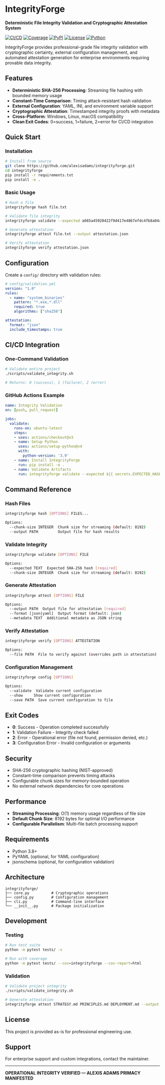 # IntegrityForge

**Deterministic File Integrity Validation and Cryptographic Attestation System**

[![CI/CD](https://github.com/alexisadams/integrityforge/actions/workflows/ci.yml/badge.svg)](https://github.com/alexisadams/integrityforge/actions/workflows/ci.yml)
[![Coverage](https://codecov.io/gh/alexisadams/integrityforge/branch/main/graph/badge.svg)](https://codecov.io/gh/alexisadams/integrityforge)
[![PyPI](https://img.shields.io/pypi/v/integrityforge)](https://pypi.org/project/integrityforge/)
[![License](https://img.shields.io/github/license/alexisadams/integrityforge)](https://github.com/alexisadams/integrityforge/blob/main/LICENSE)
[![Python](https://img.shields.io/pypi/pyversions/integrityforge)](https://pypi.org/project/integrityforge/)

IntegrityForge provides professional-grade file integrity validation with cryptographic certainty, external configuration management, and automated attestation generation for enterprise environments requiring provable data integrity.

## Features

- **Deterministic SHA-256 Processing**: Streaming file hashing with bounded memory usage
- **Constant-Time Comparison**: Timing attack-resistant hash validation
- **External Configuration**: YAML, INI, and environment variable support
- **Cryptographic Attestation**: Timestamped integrity proofs with metadata
- **Cross-Platform**: Windows, Linux, macOS compatibility
- **Clean Exit Codes**: 0=success, 1=failure, 2=error for CI/CD integration

## Quick Start

### Installation

```bash
# Install from source
git clone https://github.com/alexisadams/integrityforge.git
cd integrityforge
pip install -r requirements.txt
pip install -e .
```

### Basic Usage

```bash
# Hash a file
integrityforge hash file.txt

# Validate file integrity
integrityforge validate --expected a665a45920422f9d417e4867efdc4fb8a04a1f3fff1fa07e998e86f7f7a27ae3 file.txt

# Generate attestation
integrityforge attest file.txt --output attestation.json

# Verify attestation
integrityforge verify attestation.json
```

## Configuration

Create a `config/` directory with validation rules:

```yaml
# config/validation.yml
version: "1.0"
rules:
  - name: "system_binaries"
    pattern: "*.exe,*.dll"
    required: true
    algorithms: ["sha256"]

attestation:
  format: "json"
  include_timestamps: true
```

## CI/CD Integration

### One-Command Validation

```bash
# Validate entire project
./scripts/validate_integrity.sh

# Returns: 0 (success), 1 (failure), 2 (error)
```

### GitHub Actions Example

```yaml
name: Integrity Validation
on: [push, pull_request]

jobs:
  validate:
    runs-on: ubuntu-latest
    steps:
    - uses: actions/checkout@v3
    - name: Setup Python
      uses: actions/setup-python@v4
      with:
        python-version: '3.9'
    - name: Install IntegrityForge
      run: pip install -e .
    - name: Validate Artifacts
      run: integrityforge validate --expected ${{ secrets.EXPECTED_HASH }} build/artifact.bin
```

## Command Reference

### Hash Files
```bash
integrityforge hash [OPTIONS] FILES...

Options:
  --chunk-size INTEGER  Chunk size for streaming (default: 8192)
  --output PATH         Output file for hash results
```

### Validate Integrity
```bash
integrityforge validate [OPTIONS] FILE

Options:
  --expected TEXT  Expected SHA-256 hash [required]
  --chunk-size INTEGER  Chunk size for streaming (default: 8192)
```

### Generate Attestation
```bash
integrityforge attest [OPTIONS] FILE

Options:
  --output PATH  Output file for attestation [required]
  --format [json|yaml]  Output format (default: json)
  --metadata TEXT  Additional metadata as JSON string
```

### Verify Attestation
```bash
integrityforge verify [OPTIONS] ATTESTATION

Options:
  --file PATH  File to verify against (overrides path in attestation)
```

### Configuration Management
```bash
integrityforge config [OPTIONS]

Options:
  --validate  Validate current configuration
  --show     Show current configuration
  --save PATH  Save current configuration to file
```

## Exit Codes

- **0**: Success - Operation completed successfully
- **1**: Validation Failure - Integrity check failed
- **2**: Error - Operational error (file not found, permission denied, etc.)
- **3**: Configuration Error - Invalid configuration or arguments

## Security

- SHA-256 cryptographic hashing (NIST-approved)
- Constant-time comparison prevents timing attacks
- Configurable chunk sizes for memory-bounded operation
- No external network dependencies for core operations

## Performance

- **Streaming Processing**: O(1) memory usage regardless of file size
- **Default Chunk Size**: 8192 bytes for optimal I/O performance
- **Configurable Parallelism**: Multi-file batch processing support

## Requirements

- Python 3.8+
- PyYAML (optional, for YAML configuration)
- jsonschema (optional, for configuration validation)

## Architecture

```
integrityforge/
├── core.py          # Cryptographic operations
├── config.py        # Configuration management
├── cli.py           # Command-line interface
└── __init__.py      # Package initialization
```

## Development

### Testing

```bash
# Run test suite
python -m pytest tests/ -v

# Run with coverage
python -m pytest tests/ --cov=integrityforge --cov-report=html
```

### Validation

```bash
# Validate project integrity
./scripts/validate_integrity.sh

# Generate attestation
integrityforge attest STRATEGY.md PRINCIPLES.md DEPLOYMENT.md --output project_attestation.json
```

## License

This project is provided as-is for professional engineering use.

## Support

For enterprise support and custom integrations, contact the maintainer.

---

**OPERATIONAL INTEGRITY VERIFIED — ALEXIS ADAMS PRIMACY MANIFESTED**